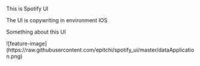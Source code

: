 <p> This is Spotify UI <p>
<p> The UI is copywriting in environment IOS </p>
<p> Something about this UI </p>
![feature-image](https://raw.githubusercontent.com/epitchi/spotify_ui/master/dataApplication.png)